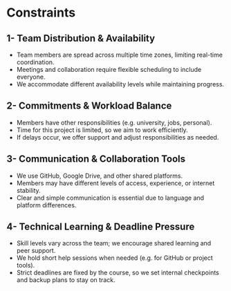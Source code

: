 #  Constraints

## 1- Team Distribution & Availability

- Team members are spread across multiple time zones, limiting real-time coordination.  
- Meetings and collaboration require flexible scheduling to include everyone.  
- We accommodate different availability levels while maintaining progress.

## 2- Commitments & Workload Balance

- Members have other responsibilities (e.g. university, jobs, personal).  
- Time for this project is limited, so we aim to work efficiently.  
- If delays occur, we offer support and adjust responsibilities as needed.

## 3- Communication & Collaboration Tools

- We use GitHub, Google Drive, and other shared platforms.  
- Members may have different levels of access, experience, or internet stability.  
- Clear and simple communication is essential due to language and platform differences.

## 4- Technical Learning & Deadline Pressure

- Skill levels vary across the team; we encourage shared learning and peer support.  
- We hold short help sessions when needed (e.g. for GitHub or project tools).  
- Strict deadlines are fixed by the course, so we set internal checkpoints and backup plans to stay on track.
